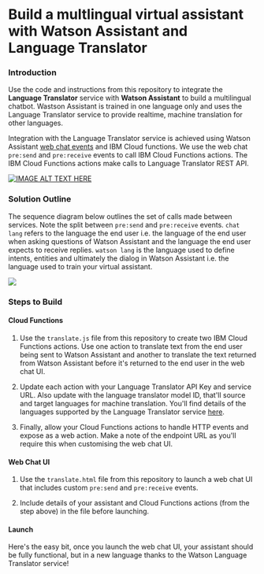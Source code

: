 # Build a multlingual virtual assistant with Watson Assistant and Language Translator

### Introduction

Use the code and instructions from this repository to integrate the **Language Translator** service with **Watson Assistant** to build a multilingual chatbot. Wastson Assistant is trained in one language only and uses the Language Translator service to provide realtime, machine translation for other languages. 

Integration with the Language Translator service is achieved using Watson Assistant [web chat events](https://web-chat.global.assistant.watson.cloud.ibm.com/docs.html?to=api-events) and IBM Cloud functions. We use the web chat `pre:send` and `pre:receive` events to call IBM Cloud Functions actions. The IBM Cloud Functions actions make calls to Language Translator REST API. 

[![IMAGE ALT TEXT HERE](https://img.youtube.com/vi/YOUTUBE_VIDEO_ID_HERE/0.jpg)](https://youtu.be/bQcKz1w6N50)


### Solution Outline

The sequence diagram below outlines the set of calls made between services. Note the split between `pre:send` and `pre:receive` events. `chat lang` refers to the language the end user i.e. the language of the end user when asking questions of Watson Assistant and the language the end user expects to receive replies. `watson lang` is the language used to define intents, entities and ultimately the dialog in Watson Assistant i.e. the language used to train your virtual assistant. 

![](https://github.com/rodalton/multlingual-watson-assistant/blob/main/multilingual_sequence.jpg)


### Steps to Build

#### Cloud Functions

1. Use the `translate.js` file from this repository to create two IBM Cloud Functions actions. Use one action to translate text from the end user being sent to Watson Assistant and another to translate the text returned from Watson Assistant before it's returned to the end user in the web chat UI. 

2. Update each action with your Language Translator API Key and service URL. Also update with the language translator model ID, that'll source and target languages for machine translation. You'll find details of the languages supported by the Language Translator service [here](https://cloud.ibm.com/docs/language-translator?topic=language-translator-translation-models#list-languages-supported). 

3. Finally, allow your Cloud Functions actions to handle HTTP events and expose as a web action. Make a note of the endpoint URL as you'll require this when customising the web chat UI. 

#### Web Chat UI

1. Use the `translate.html` file from this repository to launch a web chat UI that includes custom `pre:send` and `pre:receive` events. 

2. Include details of your assistant and Cloud Functions actions (from the step above) in the file before launching. 

#### Launch
Here's the easy bit, once you launch the web chat UI, your assistant should be fully functional, but in a new language thanks to the Watson Language Translator service! 
